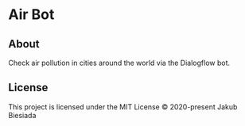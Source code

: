 # Air Bot

## About
Check air pollution in cities around the world via the Dialogflow bot.

## License
This project is licensed under the MIT License © 2020-present Jakub Biesiada
